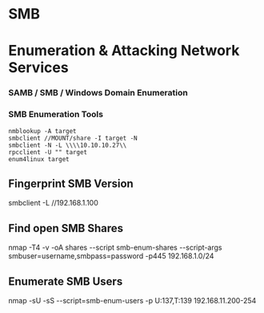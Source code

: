 # SMB

# Enumeration & Attacking Network Services
### SAMB / SMB / Windows Domain Enumeration
### SMB Enumeration Tools
```
nmblookup -A target
smbclient //MOUNT/share -I target -N
smbclient -N -L \\\\10.10.10.27\\
rpcclient -U "" target
enum4linux target
```

## Fingerprint SMB Version
smbclient -L //192.168.1.100 

## Find open SMB Shares
nmap -T4 -v -oA shares --script smb-enum-shares --script-args smbuser=username,smbpass=password -p445 192.168.1.0/24   

## Enumerate SMB Users
nmap -sU -sS --script=smb-enum-users -p U:137,T:139 192.168.11.200-254 


